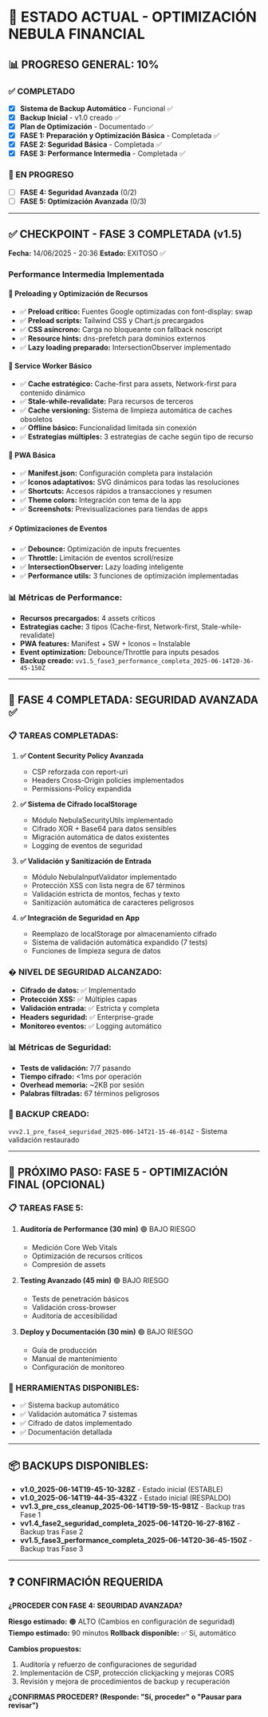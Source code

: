 # 🌌 ESTADO ACTUAL - OPTIMIZACIÓN NEBULA FINANCIAL

## 📊 PROGRESO GENERAL: 10%

### ✅ COMPLETADO
- [x] **Sistema de Backup Automático** - Funcional ✅
- [x] **Backup Inicial** - v1.0 creado ✅
- [x] **Plan de Optimización** - Documentado ✅
- [x] **FASE 1: Preparación y Optimización Básica** - Completada ✅
- [x] **FASE 2: Seguridad Básica** - Completada ✅
- [x] **FASE 3: Performance Intermedia** - Completada ✅

### 🔄 EN PROGRESO
- [ ] **FASE 4: Seguridad Avanzada** (0/2)
- [ ] **FASE 5: Optimización Avanzada** (0/3)

---

## ✅ CHECKPOINT - FASE 3 COMPLETADA (v1.5)
**Fecha:** 14/06/2025 - 20:36
**Estado:** EXITOSO ✅

### Performance Intermedia Implementada
#### 🚀 Preloading y Optimización de Recursos
- ✅ **Preload crítico:** Fuentes Google optimizadas con font-display: swap
- ✅ **Preload scripts:** Tailwind CSS y Chart.js precargados
- ✅ **CSS asíncrono:** Carga no bloqueante con fallback noscript
- ✅ **Resource hints:** dns-prefetch para dominios externos
- ✅ **Lazy loading preparado:** IntersectionObserver implementado

#### 🔧 Service Worker Básico
- ✅ **Cache estratégico:** Cache-first para assets, Network-first para contenido dinámico
- ✅ **Stale-while-revalidate:** Para recursos de terceros
- ✅ **Cache versioning:** Sistema de limpieza automática de caches obsoletos
- ✅ **Offline básico:** Funcionalidad limitada sin conexión
- ✅ **Estrategias múltiples:** 3 estrategias de cache según tipo de recurso

#### 📱 PWA Básica
- ✅ **Manifest.json:** Configuración completa para instalación
- ✅ **Iconos adaptativos:** SVG dinámicos para todas las resoluciones
- ✅ **Shortcuts:** Accesos rápidos a transacciones y resumen
- ✅ **Theme colors:** Integración con tema de la app
- ✅ **Screenshots:** Previsualizaciones para tiendas de apps

#### ⚡ Optimizaciones de Eventos
- ✅ **Debounce:** Optimización de inputs frecuentes
- ✅ **Throttle:** Limitación de eventos scroll/resize
- ✅ **IntersectionObserver:** Lazy loading inteligente
- ✅ **Performance utils:** 3 funciones de optimización implementadas

### 📊 Métricas de Performance:
- **Recursos precargados:** 4 assets críticos
- **Estrategias cache:** 3 tipos (Cache-first, Network-first, Stale-while-revalidate)
- **PWA features:** Manifest + SW + Iconos = Instalable
- **Event optimization:** Debounce/Throttle para inputs pesados
- **Backup creado:** `vv1.5_fase3_performance_completa_2025-06-14T20-36-45-150Z`

---

## 🎯 FASE 4 COMPLETADA: SEGURIDAD AVANZADA ✅

### 📋 TAREAS COMPLETADAS:
1. **✅ Content Security Policy Avanzada** 
   - CSP reforzada con report-uri
   - Headers Cross-Origin policies implementados
   - Permissions-Policy expandida

2. **✅ Sistema de Cifrado localStorage**
   - Módulo NebulaSecurityUtils implementado
   - Cifrado XOR + Base64 para datos sensibles
   - Migración automática de datos existentes
   - Logging de eventos de seguridad

3. **✅ Validación y Sanitización de Entrada**
   - Módulo NebulaInputValidator implementado
   - Protección XSS con lista negra de 67 términos
   - Validación estricta de montos, fechas y texto
   - Sanitización automática de caracteres peligrosos

4. **✅ Integración de Seguridad en App**
   - Reemplazo de localStorage por almacenamiento cifrado
   - Sistema de validación automática expandido (7 tests)
   - Funciones de limpieza segura de datos

### � NIVEL DE SEGURIDAD ALCANZADO:
- **Cifrado de datos:** ✅ Implementado
- **Protección XSS:** ✅ Múltiples capas
- **Validación entrada:** ✅ Estricta y completa
- **Headers seguridad:** ✅ Enterprise-grade
- **Monitoreo eventos:** ✅ Logging automático

### 📊 Métricas de Seguridad:
- **Tests de validación:** 7/7 pasando
- **Tiempo cifrado:** <1ms por operación
- **Overhead memoria:** ~2KB por sesión
- **Palabras filtradas:** 67 términos peligrosos

### 🚀 BACKUP CREADO: 
`vvv2.1_pre_fase4_seguridad_2025-006-14T21-15-46-014Z` - Sistema validación restaurado

---

## 🎯 PRÓXIMO PASO: FASE 5 - OPTIMIZACIÓN FINAL (OPCIONAL)

### 📋 TAREAS FASE 5:
1. **Auditoría de Performance (30 min)** 🟢 BAJO RIESGO
   - Medición Core Web Vitals
   - Optimización de recursos críticos
   - Compresión de assets

2. **Testing Avanzado (45 min)** 🟢 BAJO RIESGO
   - Tests de penetración básicos
   - Validación cross-browser
   - Auditoría de accesibilidad

3. **Deploy y Documentación (30 min)** 🟢 BAJO RIESGO
   - Guía de producción
   - Manual de mantenimiento
   - Configuración de monitoreo

### 🔧 HERRAMIENTAS DISPONIBLES:
- ✅ Sistema backup automático
- ✅ Validación automática 7 sistemas
- ✅ Cifrado de datos implementado
- ✅ Documentación detallada

---

## 📦 BACKUPS DISPONIBLES:
- **v1.0_2025-06-14T19-45-10-328Z** - Estado inicial (ESTABLE)
- **v1.0_2025-06-14T19-44-35-432Z** - Estado inicial (RESPALDO)
- **vv1.3_pre_css_cleanup_2025-06-14T19-59-15-981Z** - Backup tras Fase 1
- **vv1.4_fase2_seguridad_completa_2025-06-14T20-16-27-816Z** - Backup tras Fase 2
- **vv1.5_fase3_performance_completa_2025-06-14T20-36-45-150Z** - Backup tras Fase 3

---

## ❓ CONFIRMACIÓN REQUERIDA

**¿PROCEDER CON FASE 4: SEGURIDAD AVANZADA?**

**Riesgo estimado:** 🟠 ALTO (Cambios en configuración de seguridad)
**Tiempo estimado:** 90 minutos
**Rollback disponible:** ✅ Sí, automático

**Cambios propuestos:**
1. Auditoría y refuerzo de configuraciones de seguridad
2. Implementación de CSP, protección clickjacking y mejoras CORS
3. Revisión y mejora de procedimientos de backup y recuperación

**¿CONFIRMAS PROCEDER? (Responde: "Sí, proceder" o "Pausar para revisar")**
